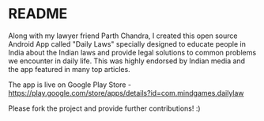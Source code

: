 # README #

Along with my lawyer friend Parth Chandra, I created this open source Android App called "Daily Laws" specially designed to educate people in India about the Indian laws and provide legal solutions to common problems we encounter in daily life. This was highly endorsed by Indian media and the app featured in many top articles.

The app is live on Google Play Store - https://play.google.com/store/apps/details?id=com.mindgames.dailylaw

Please fork the project and provide further contributions! :)
